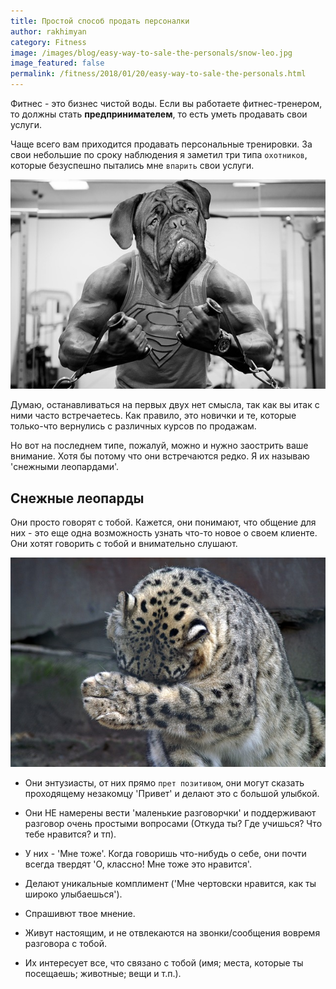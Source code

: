 ```yaml
---
title: Простой способ продать персоналки
author: rakhimyan
category: Fitness
image: /images/blog/easy-way-to-sale-the-personals/snow-leo.jpg
image_featured: false
permalink: /fitness/2018/01/20/easy-way-to-sale-the-personals.html
---
```

Фитнес - это бизнес чистой воды. Если вы работаете фитнес-тренером, то должны стать __предпринимателем__, то есть уметь продавать свои услуги. 

Чаще всего вам приходится продавать персональные тренировки. За свои небольшие по сроку наблюдения я заметил три типа `охотников`, которые безуспешно пытались мне `впарить` свои услуги. 

![Includes](/images/blog/easy-way-to-sale-the-personals/dog.jpg)

Думаю, останавливаться на первых двух нет смысла, так как вы итак с ними часто встречаетесь. Как правило, это новички и те, которые только-что вернулись с различных курсов по продажам. 

Но вот на последнем типе, пожалуй, можно и нужно заострить ваше внимание. Хотя бы потому что они встречаются редко. Я их называю 'cнежными леопардами'.

## Снежные леопарды

Они просто говорят с тобой. Кажется, они понимают, что общение для них - это еще одна возможность узнать что-то новое о своем клиенте. Они хотят говорить с тобой и внимательно слушают.

![Includes](/images/blog/easy-way-to-sale-the-personals/snow-leo.jpg)

* Они энтузиасты, от них прямо `прет позитивом`, они могут сказать проходящему незакомцу 'Привет' и делают это с большой улыбкой.

* Они НЕ намерены вести 'маленькие разговорчки' и поддерживают разговор очень простыми вопросами (Откуда ты? Где учишься? Что тебе нравится? и тп).

* У них - 'Мне тоже'. Когда говоришь что-нибудь о себе, они почти всегда твердят 'О, классно! Мне тоже это нравится'.

* Делают уникальные комплимент ('Мне чертовски нравится, как ты широко улыбаешься').

* Спрашивют твое мнение.

* Живут настоящим, и не отвлекаются на звонки/сообщения вовремя разговора с тобой.

* Их интересует все, что связано с тобой (имя; места, которые ты посещаешь; животные; вещи и т.п.).
